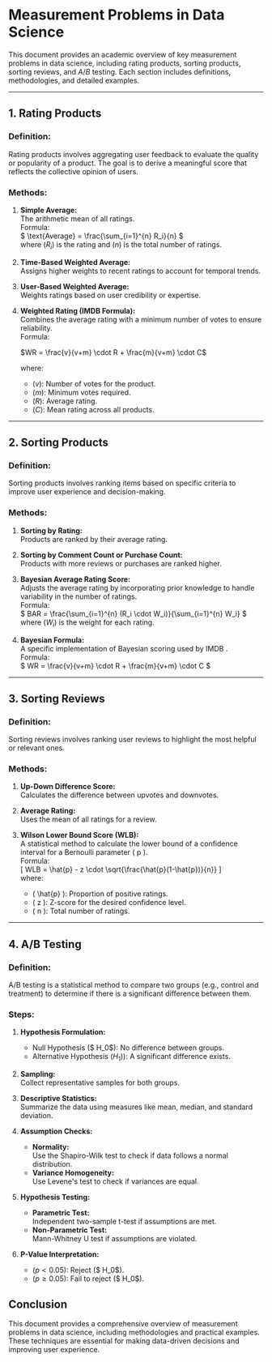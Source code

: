 # Measurement Problems in Data Science

This document provides an academic overview of key measurement problems in data science, including rating products, sorting products, sorting reviews, and $A/B$ testing. Each section includes definitions, methodologies, and detailed examples.

---

## 1. Rating Products

### Definition:
Rating products involves aggregating user feedback to evaluate the quality or popularity of a product. The goal is to derive a meaningful score that reflects the collective opinion of users.

### Methods:
1. **Simple Average:**  
   The arithmetic mean of all ratings.  
   Formula:  
$
   \text{Average} = \frac{\sum_{i=1}^{n} R_i}{n}
$  
   where $(R_i)$ is the rating and $(n)$ is the total number of ratings.

2. **Time-Based Weighted Average:**  
   Assigns higher weights to recent ratings to account for temporal trends.

3. **User-Based Weighted Average:**  
   Weights ratings based on user credibility or expertise.

4. **Weighted Rating (IMDB Formula):**  
   Combines the average rating with a minimum number of votes to ensure reliability.  
   Formula:  

   $WR = \frac{v}{v+m} \cdot R + \frac{m}{v+m} \cdot C$
     
   where:
   - $(v)$: Number of votes for the product.
   - $(m)$: Minimum votes required.
   - $(R)$: Average rating.
   - $(C)$: Mean rating across all products.

---

## 2. Sorting Products

### Definition:
Sorting products involves ranking items based on specific criteria to improve user experience and decision-making.

### Methods:
1. **Sorting by Rating:**  
   Products are ranked by their average rating.

2. **Sorting by Comment Count or Purchase Count:**  
   Products with more reviews or purchases are ranked higher.

3. **Bayesian Average Rating Score:**  
   Adjusts the average rating by incorporating prior knowledge to handle variability in the number of ratings.  
   Formula:  
$ 
   BAR = \frac{\sum_{i=1}^{n} (R_i \cdot W_i)}{\sum_{i=1}^{n} W_i}
$ 
   where $(W_i)$ is the weight for each rating.

4. **Bayesian Formula:**  
   A specific implementation of Bayesian scoring used by IMDB .  
   Formula:  
$
   WR = \frac{v}{v+m} \cdot R + \frac{m}{v+m} \cdot C
$

---

## 3. Sorting Reviews

### Definition:
Sorting reviews involves ranking user reviews to highlight the most helpful or relevant ones.

### Methods:
1. **Up-Down Difference Score:**  
   Calculates the difference between upvotes and downvotes.

2. **Average Rating:**  
   Uses the mean of all ratings for a review.

3. **Wilson Lower Bound Score (WLB):**  
   A statistical method to calculate the lower bound of a confidence interval for a Bernoulli parameter \( p \).  
   Formula:  
   \[
   WLB = \hat{p} - z \cdot \sqrt{\frac{\hat{p}(1-\hat{p})}{n}}
   \]  
   where:
   - \( \hat{p} \): Proportion of positive ratings.
   - \( z \): Z-score for the desired confidence level.
   - \( n \): Total number of ratings.

---

## 4. A/B Testing

### Definition:
A/B testing is a statistical method to compare two groups (e.g., control and treatment) to determine if there is a significant difference between them.

### Steps:
1. **Hypothesis Formulation:**  
   - Null Hypothesis ($ H_0$): No difference between groups.
   - Alternative Hypothesis ($H_1$)): A significant difference exists.

2. **Sampling:**  
   Collect representative samples for both groups.

3. **Descriptive Statistics:**  
   Summarize the data using measures like mean, median, and standard deviation.

4. **Assumption Checks:**  
   - **Normality:**  
     Use the Shapiro-Wilk test to check if data follows a normal distribution.
   - **Variance Homogeneity:**  
     Use Levene's test to check if variances are equal.

5. **Hypothesis Testing:**  
   - **Parametric Test:**  
     Independent two-sample t-test if assumptions are met.
   - **Non-Parametric Test:**  
     Mann-Whitney U test if assumptions are violated.

6. **P-Value Interpretation:**  
   - $( p < 0.05)$: Reject ($ H_0$).
   - $( p \geq 0.05)$: Fail to reject ($ H_0$).



## Conclusion

This document provides a comprehensive overview of measurement problems in data science, including methodologies and practical examples. These techniques are essential for making data-driven decisions and improving user experience.
